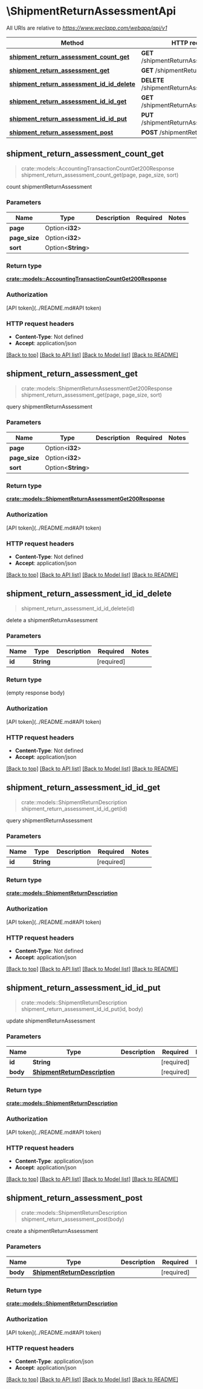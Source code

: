 # \ShipmentReturnAssessmentApi

All URIs are relative to *https://www.weclapp.com/webapp/api/v1*

Method | HTTP request | Description
------------- | ------------- | -------------
[**shipment_return_assessment_count_get**](ShipmentReturnAssessmentApi.md#shipment_return_assessment_count_get) | **GET** /shipmentReturnAssessment/count | 
[**shipment_return_assessment_get**](ShipmentReturnAssessmentApi.md#shipment_return_assessment_get) | **GET** /shipmentReturnAssessment | 
[**shipment_return_assessment_id_id_delete**](ShipmentReturnAssessmentApi.md#shipment_return_assessment_id_id_delete) | **DELETE** /shipmentReturnAssessment/id/{id} | 
[**shipment_return_assessment_id_id_get**](ShipmentReturnAssessmentApi.md#shipment_return_assessment_id_id_get) | **GET** /shipmentReturnAssessment/id/{id} | 
[**shipment_return_assessment_id_id_put**](ShipmentReturnAssessmentApi.md#shipment_return_assessment_id_id_put) | **PUT** /shipmentReturnAssessment/id/{id} | 
[**shipment_return_assessment_post**](ShipmentReturnAssessmentApi.md#shipment_return_assessment_post) | **POST** /shipmentReturnAssessment | 



## shipment_return_assessment_count_get

> crate::models::AccountingTransactionCountGet200Response shipment_return_assessment_count_get(page, page_size, sort)


count shipmentReturnAssessment

### Parameters


Name | Type | Description  | Required | Notes
------------- | ------------- | ------------- | ------------- | -------------
**page** | Option<**i32**> |  |  |
**page_size** | Option<**i32**> |  |  |
**sort** | Option<**String**> |  |  |

### Return type

[**crate::models::AccountingTransactionCountGet200Response**](_accountingTransaction_count_get_200_response.md)

### Authorization

[API token](../README.md#API token)

### HTTP request headers

- **Content-Type**: Not defined
- **Accept**: application/json

[[Back to top]](#) [[Back to API list]](../README.md#documentation-for-api-endpoints) [[Back to Model list]](../README.md#documentation-for-models) [[Back to README]](../README.md)


## shipment_return_assessment_get

> crate::models::ShipmentReturnAssessmentGet200Response shipment_return_assessment_get(page, page_size, sort)


query shipmentReturnAssessment

### Parameters


Name | Type | Description  | Required | Notes
------------- | ------------- | ------------- | ------------- | -------------
**page** | Option<**i32**> |  |  |
**page_size** | Option<**i32**> |  |  |
**sort** | Option<**String**> |  |  |

### Return type

[**crate::models::ShipmentReturnAssessmentGet200Response**](_shipmentReturnAssessment_get_200_response.md)

### Authorization

[API token](../README.md#API token)

### HTTP request headers

- **Content-Type**: Not defined
- **Accept**: application/json

[[Back to top]](#) [[Back to API list]](../README.md#documentation-for-api-endpoints) [[Back to Model list]](../README.md#documentation-for-models) [[Back to README]](../README.md)


## shipment_return_assessment_id_id_delete

> shipment_return_assessment_id_id_delete(id)


delete a shipmentReturnAssessment

### Parameters


Name | Type | Description  | Required | Notes
------------- | ------------- | ------------- | ------------- | -------------
**id** | **String** |  | [required] |

### Return type

 (empty response body)

### Authorization

[API token](../README.md#API token)

### HTTP request headers

- **Content-Type**: Not defined
- **Accept**: application/json

[[Back to top]](#) [[Back to API list]](../README.md#documentation-for-api-endpoints) [[Back to Model list]](../README.md#documentation-for-models) [[Back to README]](../README.md)


## shipment_return_assessment_id_id_get

> crate::models::ShipmentReturnDescription shipment_return_assessment_id_id_get(id)


query shipmentReturnAssessment

### Parameters


Name | Type | Description  | Required | Notes
------------- | ------------- | ------------- | ------------- | -------------
**id** | **String** |  | [required] |

### Return type

[**crate::models::ShipmentReturnDescription**](shipmentReturnDescription.md)

### Authorization

[API token](../README.md#API token)

### HTTP request headers

- **Content-Type**: Not defined
- **Accept**: application/json

[[Back to top]](#) [[Back to API list]](../README.md#documentation-for-api-endpoints) [[Back to Model list]](../README.md#documentation-for-models) [[Back to README]](../README.md)


## shipment_return_assessment_id_id_put

> crate::models::ShipmentReturnDescription shipment_return_assessment_id_id_put(id, body)


update shipmentReturnAssessment

### Parameters


Name | Type | Description  | Required | Notes
------------- | ------------- | ------------- | ------------- | -------------
**id** | **String** |  | [required] |
**body** | [**ShipmentReturnDescription**](ShipmentReturnDescription.md) |  | [required] |

### Return type

[**crate::models::ShipmentReturnDescription**](shipmentReturnDescription.md)

### Authorization

[API token](../README.md#API token)

### HTTP request headers

- **Content-Type**: application/json
- **Accept**: application/json

[[Back to top]](#) [[Back to API list]](../README.md#documentation-for-api-endpoints) [[Back to Model list]](../README.md#documentation-for-models) [[Back to README]](../README.md)


## shipment_return_assessment_post

> crate::models::ShipmentReturnDescription shipment_return_assessment_post(body)


create a shipmentReturnAssessment

### Parameters


Name | Type | Description  | Required | Notes
------------- | ------------- | ------------- | ------------- | -------------
**body** | [**ShipmentReturnDescription**](ShipmentReturnDescription.md) |  | [required] |

### Return type

[**crate::models::ShipmentReturnDescription**](shipmentReturnDescription.md)

### Authorization

[API token](../README.md#API token)

### HTTP request headers

- **Content-Type**: application/json
- **Accept**: application/json

[[Back to top]](#) [[Back to API list]](../README.md#documentation-for-api-endpoints) [[Back to Model list]](../README.md#documentation-for-models) [[Back to README]](../README.md)

